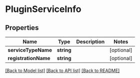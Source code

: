 # PluginServiceInfo

## Properties
Name | Type | Description | Notes
------------ | ------------- | ------------- | -------------
**serviceTypeName** | **string** |  | [optional] 
**registrationName** | **string** |  | [optional] 

[[Back to Model list]](../../README.md#documentation-for-models) [[Back to API list]](../../README.md#documentation-for-api-endpoints) [[Back to README]](../../README.md)

